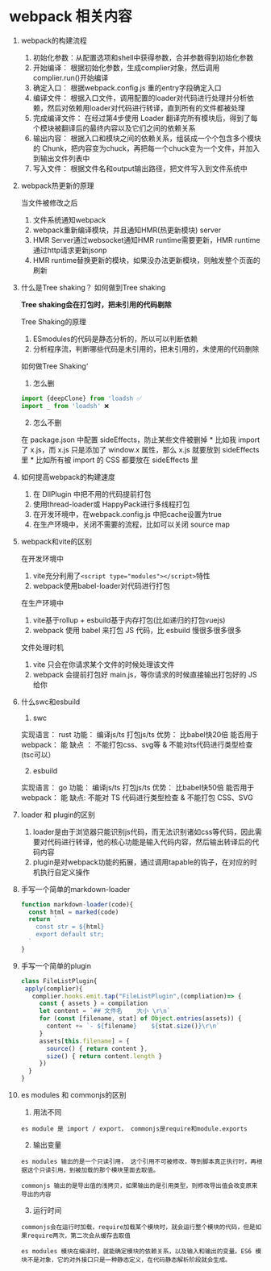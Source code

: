 # webpack 相关内容

1. webpack的构建流程

    1. 初始化参数：从配置选项和shell中获得参数，合并参数得到初始化参数
    2. 开始编译： 根据初始化参数，生成complier对象，然后调用complier.run()开始编译
    3. 确定入口： 根据webpack.config.js 重的entry字段确定入口
    4. 编译文件： 根据入口文件，调用配置的loader对代码进行处理并分析依赖，然后对依赖用loader对代码进行转译，直到所有的文件都被处理
    5. 完成编译文件： 在经过第4步使用 Loader 翻译完所有模块后，得到了每个模块被翻译后的最终内容以及它们之间的依赖关系
    6. 输出内容： 根据入口和模块之间的依赖关系，组装成一个个包含多个模块的 Chunk，把内容变为chuck，再把每一个chuck变为一个文件，并加入到输出文件列表中
    7. 写入文件： 根据文件名和output输出路径，把文件写入到文件系统中

 2. webpack热更新的原理
 
    当文件被修改之后

    1. 文件系统通知webpack
    2. webpack重新编译模块，并且通知HMR(热更新模块) server
    3. HMR Server通过websocket通知HMR runtime需要更新，HMR runtime通过http请求更新jsonp
    4. HMR runtime替换更新的模块，如果没办法更新模块，则触发整个页面的刷新
  
 3. 什么是Tree shaking？ 如何做到Tree shaking

    **Tree shaking会在打包时，把未引用的代码剔除**

    Tree Shaking的原理

    1. ESmodules的代码是静态分析的，所以可以判断依赖
    2. 分析程序流，判断哪些代码是未引用的，把未引用的，未使用的代码删除

    如何做Tree Shaking‘

    1. 怎么删

      ```js
      import {deepClone} from 'loadsh ✅
      import _ from 'loadsh' ❌
      ```

    2. 怎么不删

      在 package.json 中配置 sideEffects，防止某些文件被删掉
        * 比如我 import 了 x.js，而 x.js 只是添加了 window.x 属性，那么 x.js 就要放到
        sideEffects 里
        * 比如所有被 import 的 CSS 都要放在 sideEffects 里

 4. 如何提高webpack的构建速度
 
    1. 在 DllPlugin 中把不用的代码提前打包
    2. 使用thread-loader或 HappyPack进行多线程打包
    3. 在开发环境中，在webpack.config.js 中把cache设置为true
    4. 在生产环境中，关闭不需要的流程，比如可以关闭 source map
    
  5. webpack和vite的区别
  
      在开发环境中

        1. vite充分利用了`<script type="modules"></script>`特性
        2. webpack使用babel-loader对代码进行打包

      在生产环境中

        1. vite基于rollup + esbuild基于内存打包(比如递归的打包vuejs)
        2. webpack 使用 babel 来打包 JS 代码，比 esbuild 慢很多很多很多

      文件处理时机

        1. vite 只会在你请求某个文件的时候处理该文件
        2. webpack 会提前打包好 main.js，等你请求的时候直接输出打包好的 JS 给你
        
        
6. 什么swc和esbuild

    1. swc
    
      实现语言： rust
      功能： 编译js/ts 打包js/ts
      优势： 比babel快20倍
      能否用于webpack： 能
      缺点 ： 不能打包css、svg等 & 不能对ts代码进行类型检查(tsc可以）
      
    2. esbuild
    
      实现语言： go
      功能： 编译js/ts 打包js/ts
      优势： 比babel快50倍
      能否用于webpack： 能
      缺点: 不能对 TS 代码进行类型检查 & 不能打包 CSS、SVG
      
      
7. loader 和 plugin的区别
  
     1. loader是由于浏览器只能识别js代码，而无法识别诸如css等代码，因此需要对代码进行转译，他的核心功能是输入代码内容，然后输出转译后的代码内容
     2. plugin是对webpack功能的拓展，通过调用tapable的钩子，在对应的时机执行自定义操作
     
8. 手写一个简单的markdown-loader

    ```js
    function markdown-loader(code){
      const html = marked(code)
      return `
        const str = ${html}
        export default str;
      `
    }
    ```
9. 手写一个简单的plugin

   ```js
   class FileListPlugin{
    apply(complier){
      complier.hooks.emit.tap("FileListPlugin",(compliation)=> {
        const { assets } = compilation
        let content = `## 文件名    大小 \r\n`
        for (const [filename, stat] of Object.entries(assets)) {
          content += `- ${filename}    ${stat.size()}\r\n`
        }
        assets[this.filename] = {
          source() { return content },
          size() { return content.length }
        })
     }
   }
   ```
      
      
10. es modules 和 commonjs的区别

      1. 用法不同

        es module 是 import / export， commonjs是require和module.exports

      2. 输出变量

        es modules 输出的是一个只读引用， 这个引用不可被修改，等到脚本真正执行时，再根据这个只读引用，到被加载的那个模块里面去取值。

        commonjs 输出的是导出值的浅拷贝，如果输出的是引用类型，则修改导出值会改变原来导出的内容

      3. 运行时间

        commonjs会在运行时加载，require加载某个模块时，就会运行整个模块的代码，但是如果require两次，第二次会从缓存去取值

        es modules 模块在编译时，就能确定模块的依赖关系，以及输入和输出的变量。ES6 模块不是对象，它的对外接口只是一种静态定义，在代码静态解析阶段就会生成。
